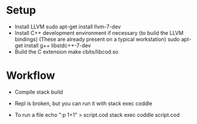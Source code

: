 Setup
=====

- Install LLVM
  sudo apt-get install llvm-7-dev
- Install C++ development environment if necessary (to build the LLVM bindings)
  (These are already present on a typical workstation)
  sudo apt-get install g++ libstdc++-7-dev
- Build the C extension
  make cbits/libcod.so

Workflow
========

- Compile
  stack build

- Repl is broken, but you can run it with
  stack exec coddle

- To run a file
  echo ":p 1+1" > script.cod
  stack exec coddle script.cod
